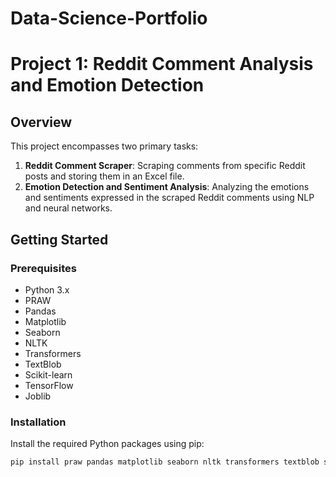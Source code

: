 # Data-Science-Portfolio
# Project 1: Reddit Comment Analysis and Emotion Detection

## Overview

This project encompasses two primary tasks:
1. **Reddit Comment Scraper**: Scraping comments from specific Reddit posts and storing them in an Excel file.
2. **Emotion Detection and Sentiment Analysis**: Analyzing the emotions and sentiments expressed in the scraped Reddit comments using NLP and neural networks.

## Getting Started

### Prerequisites

- Python 3.x
- PRAW
- Pandas
- Matplotlib
- Seaborn
- NLTK
- Transformers
- TextBlob
- Scikit-learn
- TensorFlow
- Joblib

### Installation

Install the required Python packages using pip:
```bash
pip install praw pandas matplotlib seaborn nltk transformers textblob scikit-learn tensorflow joblib


